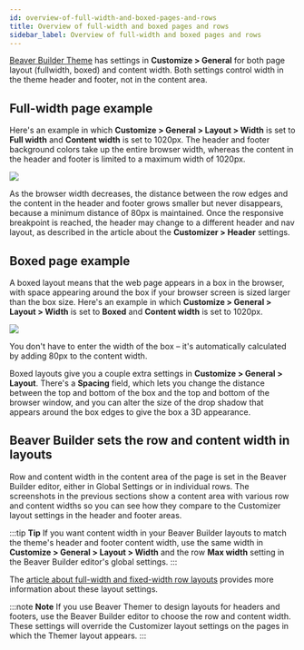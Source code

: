 ```yaml
---
id: overview-of-full-width-and-boxed-pages-and-rows
title: Overview of full-width and boxed pages and rows
sidebar_label: Overview of full-width and boxed pages and rows
---
```


[Beaver Builder Theme](https://www.wpbeaverbuilder.com/wordpress-framework-theme/) has settings in **Customize > General** for both page layout (fullwidth, boxed) and content width. Both settings control width in the theme header and footer, not in the content area.

## Full-width page example

Here's an example in which **Customize > General > Layout > Width** is set to **Full width** and **Content width** is set to 1020px. The header and footer background colors take up the entire browser width, whereas the content in the header and footer is limited to a maximum width of 1020px.

![](/img/overview-of-full-width-and-boxed-pages-and-rows-c9fd94e9.png)

As the browser width decreases, the distance between the row edges and the content in the header and footer grows smaller but never disappears, because a minimum distance of 80px is maintained. Once the responsive breakpoint is reached, the header may change to a different header and nav layout, as described in the article about the **Customizer > Header** settings.

## Boxed page example

A boxed layout means that the web page appears in a box in the browser, with space appearing around the box if your browser screen is sized larger than the box size. Here's an example in which **Customize > General > Layout > Width** is set to **Boxed** and **Content width** is set to 1020px.

![](/img/overview-of-full-width-and-boxed-pages-and-rows-e335186f.png)

You don't have to enter the width of the box – it's automatically calculated by adding 80px to the content width.

Boxed layouts give you a couple extra settings in **Customize > General > Layout**. There's a **Spacing** field, which lets you change the distance between the top and bottom of the box and the top and bottom of the browser window, and you can alter the size of the drop shadow that appears around the box edges to give the box a 3D appearance.

## Beaver Builder sets the row and content width in layouts

Row and content width in the content area of the page is set in the Beaver Builder editor, either in Global Settings or in individual rows. The screenshots in the previous sections show a content area with various row and content widths so you can see how they compare to the Customizer layout settings in the header and footer areas.

:::tip **Tip**
If you want content width in your Beaver Builder layouts to match the theme's header and footer content width, use the same width in **Customize > General > Layout > Width** and the row **Max width** setting in the Beaver Builder editor's global settings.
:::

The [article about full-width and fixed-width row layouts](/beaver-builder/layouts/rowsfull-width-and-fixed-width.md) provides more information about these layout settings.

:::note **Note**
If you use Beaver Themer to design layouts for headers and footers, use the Beaver Builder editor to choose the row and content width. These settings will override the Customizer layout settings on the pages in which the Themer layout appears.
:::
